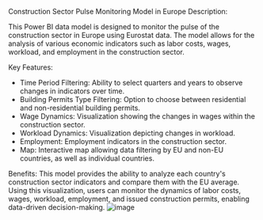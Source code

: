 Construction Sector Pulse Monitoring Model in Europe
Description:

This Power BI data model is designed to monitor the pulse of the construction sector in Europe using Eurostat data. The model allows for the analysis of various economic indicators such as labor costs, wages, workload, and employment in the construction sector.

Key Features:
- Time Period Filtering: Ability to select quarters and years to observe changes in indicators over time.
- Building Permits Type Filtering: Option to choose between residential and non-residential building permits.
- Wage Dynamics: Visualization showing the changes in wages within the construction sector.
- Workload Dynamics: Visualization depicting changes in workload.
- Employment: Employment indicators in the construction sector.
- Map: Interactive map allowing data filtering by EU and non-EU countries, as well as individual countries.

Benefits:
This model provides the ability to analyze each country's construction sector indicators and compare them with the EU average. Using this visualization, users can monitor the dynamics of labor costs, wages, workload, employment, and issued construction permits, enabling data-driven decision-making.
![image](https://github.com/Romas85/Power-BI/assets/161317970/d75d05df-3919-41e5-8c2c-a65152faa16e)
